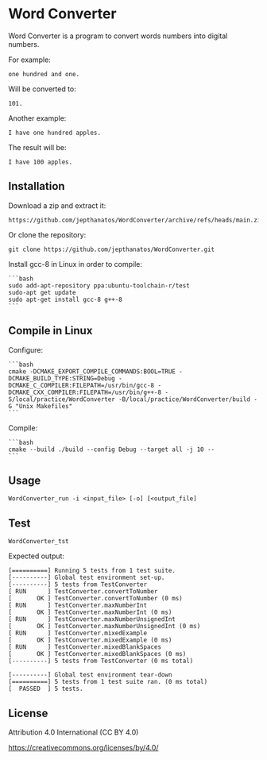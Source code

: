 # Word Converter

Word Converter is a program to convert words numbers into digital numbers.

For example:

    one hundred and one.

Will be converted to:

    101.

Another example:

    I have one hundred apples.

The result will be:

    I have 100 apples.

## Installation

Download a zip and extract it:

    https://github.com/jepthanatos/WordConverter/archive/refs/heads/main.zip

Or clone the repository:

    git clone https://github.com/jepthanatos/WordConverter.git

Install gcc-8 in Linux in order to compile:

    ```bash
    sudo add-apt-repository ppa:ubuntu-toolchain-r/test
    sudo-apt get update
    sudo apt-get install gcc-8 g++-8
    ```

## Compile in Linux

Configure:

    ```bash
    cmake -DCMAKE_EXPORT_COMPILE_COMMANDS:BOOL=TRUE -DCMAKE_BUILD_TYPE:STRING=Debug -DCMAKE_C_COMPILER:FILEPATH=/usr/bin/gcc-8 -DCMAKE_CXX_COMPILER:FILEPATH=/usr/bin/g++-8 -S/local/practice/WordConverter -B/local/practice/WordConverter/build -G "Unix Makefiles"
    ```

Compile:

    ```bash
    cmake --build ./build --config Debug --target all -j 10 --
    ```

## Usage

    WordConverter_run -i <input_file> [-o] [<output_file]

## Test

    WordConverter_tst

Expected output:

```
[==========] Running 5 tests from 1 test suite.
[----------] Global test environment set-up.
[----------] 5 tests from TestConverter
[ RUN      ] TestConverter.convertToNumber
[       OK ] TestConverter.convertToNumber (0 ms)
[ RUN      ] TestConverter.maxNumberInt
[       OK ] TestConverter.maxNumberInt (0 ms)
[ RUN      ] TestConverter.maxNumberUnsignedInt
[       OK ] TestConverter.maxNumberUnsignedInt (0 ms)
[ RUN      ] TestConverter.mixedExample
[       OK ] TestConverter.mixedExample (0 ms)
[ RUN      ] TestConverter.mixedBlankSpaces
[       OK ] TestConverter.mixedBlankSpaces (0 ms)
[----------] 5 tests from TestConverter (0 ms total)

[----------] Global test environment tear-down
[==========] 5 tests from 1 test suite ran. (0 ms total)
[  PASSED  ] 5 tests.
```
## License

Attribution 4.0 International (CC BY 4.0)

https://creativecommons.org/licenses/by/4.0/
